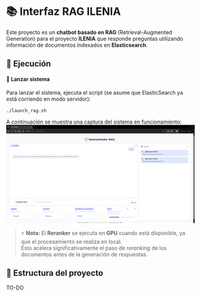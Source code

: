 # 📚 Interfaz RAG ILENIA

Este proyecto es un **chatbot basado en RAG** (Retrieval-Augmented Generation) para el proyecto **ILENIA** que responde preguntas utilizando información de documentos indexados en **Elasticsearch**.  


## 🚀 Ejecución

#### 🚀 Lanzar sistema
Para lanzar el sistema, ejecuta el script (se asume que ElasticSearch ya está corriendo en modo servidor):

```bash
./launch_rag.sh
```
A continuación se muestra una captura del sistema en funcionamiento:
![Captura de la interfaz](screenshot.png)

> ⚡ **Nota:** El **Reranker** se ejecuta en **GPU** cuando está disponible, ya que el procesamiento se realiza en local.  
> Esto acelera significativamente el paso de *reranking* de los documentos antes de la generación de respuestas.



## 📂 Estructura del proyecto
TO-DO